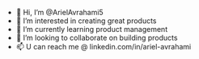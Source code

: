- 👋 Hi, I’m @ArielAvrahami5
- 👀 I’m interested in creating great products
- 🌱 I’m currently learning product management
- 💞️ I’m looking to collaborate on building products
- 📫 U can reach me @ linkedin.com/in/ariel-avrahami

<!---
ArielAvrahami5/ArielAvrahami5 is a ✨ special ✨ repository because its `README.md` (this file) appears on your GitHub profile.
You can click the Preview link to take a look at your changes.
--->

